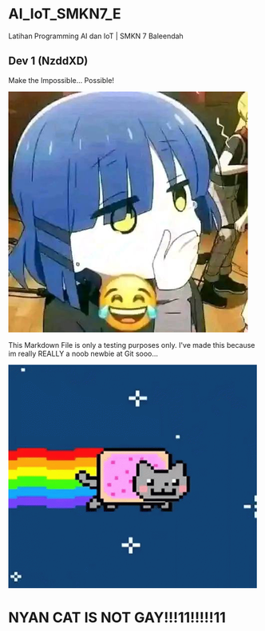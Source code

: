 # AI_IoT_SMKN7_E
Latihan Programming AI dan IoT | SMKN 7 Baleendah

## Dev 1 (NzddXD)
Make the Impossible... Possible!

![RyoYamada](https://github.com/nothazel24/AI_IoT_7_E/blob/master/pics/awokawok.png)

This Markdown File is only a testing purposes only. I've made this because im really REALLY a noob newbie at Git sooo...

![nyan-car](https://github.com/nothazel24/AI_IoT_7_E/blob/dev1-nzd/pictures/nyan-cat.gif)

# NYAN CAT IS NOT GAY!!!11!!!!!11